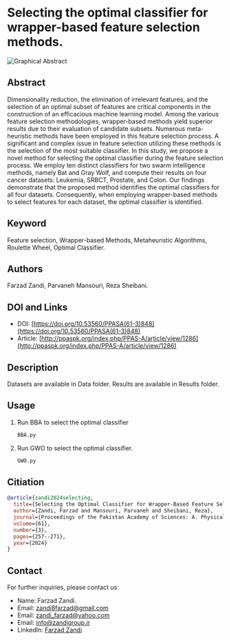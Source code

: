 # Selecting the optimal classifier for wrapper-based feature selection methods.
![Graphical Abstract](https://github.com/Farzad-Zandi/Selecting-the-optimal-classifier-for-wrapper-based-feature-selection-methods./blob/main/Graphical%20Abstract.png)
## Abstract
Dimensionality reduction, the elimination of irrelevant features, and the selection of an optimal subset of features are critical components in the construction of an efficacious machine learning model. Among the various feature selection methodologies, wrapper-based methods yield superior results due to their evaluation of candidate subsets. Numerous meta-heuristic methods have been employed in this feature selection process. A significant and complex issue in feature selection utilizing these methods is the selection of the most suitable classifier. In this study, we propose a novel method for selecting the optimal classifier during the feature selection process. We employ ten distinct classifiers for two swarm intelligence methods, namely Bat and Gray Wolf, and compute their results on four cancer datasets: Leukemia, SRBCT, Prostate, and Colon. Our findings demonstrate that the proposed method identifies the optimal classifiers for all four datasets. Consequently, when employing wrapper-based methods to select features for each dataset, the optimal classifier is identified.
## Keyword
Feature selection, Wrapper-based Methods, Metaheuristic Algorithms, Roulette Wheel, Optimal Classifier.
## Authors
Farzad Zandi, Parvaneh Mansouri, Reza Sheibani.
## DOI and Links
- DOI: [https://doi.org/10.53560/PPASA(61-3)848](https://doi.org/10.53560/PPASA(61-3)848)
- Article: [http://ppaspk.org/index.php/PPAS-A/article/view/1286](http://ppaspk.org/index.php/PPAS-A/article/view/1286)
## Description
Datasets are available in Data folder.
Results are available in Results folder.
## Usage
1. Run BBA to select the optimal classifier
   ```sh
   BBA.py
2. Run GWO to select the optimal classifier.
   ```sh
   GWO.py
## Citiation
```bibtex
@article{zandi2024selecting,
  title={Selecting the Optimal Classifier for Wrapper-Based Feature Selection Methods},
  author={Zandi, Farzad and Mansouri, Parvaneh and Sheibani, Reza},
  journal={Proceedings of the Pakistan Academy of Sciences: A. Physical and Computational Sciences},
  volume={61},
  number={3},
  pages={257--271},
  year={2024}
}
```
## Contact
For further inquiries, please contact us:
- Name: Farzad Zandi.
- Email: [zandi8farzad@gmail.com](zandi8farzad@gmail.com)
- Email: [zandi_farzad@yahoo.com](zandi_farzad@yahoo.com)
- Email: [info@zandigroup.ir](info@zandigroup.ir)
- LinkedIn: [Farzad Zandi](https://www.linkedin.com/in/farzad-zandi-86a37326a/)
